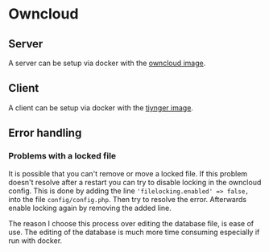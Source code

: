 # Owncloud

## Server

A server can be setup via docker with the [owncloud image](./docker-images/owncloud.md).

## Client

A client can be setup via docker with the [tiynger image](./docker-images/tiynger_-_owncloudclient.md).

## Error handling

### Problems with a locked file

It is possible that you can't remove or move a locked file.
If this problem doesn't resolve after a restart you can try to disable locking
in the owncloud config.
This is done by adding the line `'filelocking.enabled' => false,` into the file `config/config.php`.
Then try to resolve the error.
Afterwards enable locking again by removing the added line.

The reason I choose this process over editing the database file, is ease of use.
The editing of the database is much more time consuming especially if run with docker.
